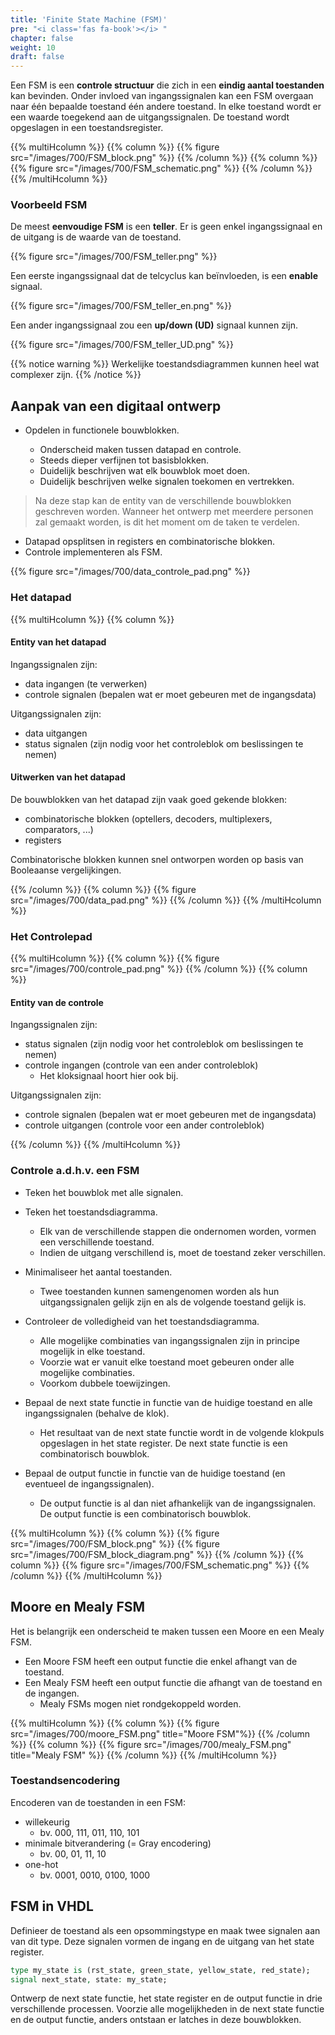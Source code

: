 ```yaml
---
title: 'Finite State Machine (FSM)'
pre: "<i class='fas fa-book'></i> "
chapter: false
weight: 10
draft: false
---
```


Een FSM is een **controle structuur** die zich in een **eindig aantal toestanden** kan bevinden. Onder invloed van ingangssignalen kan een FSM overgaan naar één bepaalde toestand één andere toestand. In elke toestand wordt er een waarde toegekend aan de uitgangssignalen. De toestand wordt opgeslagen in een toestandsregister.

{{% multiHcolumn %}}
{{% column %}}
{{% figure src="/images/700/FSM_block.png" %}}
{{% /column %}}
{{% column %}}
{{% figure src="/images/700/FSM_schematic.png" %}}
{{% /column %}}
{{% /multiHcolumn %}}


### Voorbeeld FSM

De meest **eenvoudige FSM** is een **teller**. Er is geen enkel ingangssignaal en de uitgang is de waarde van de toestand.

{{% figure src="/images/700/FSM_teller.png" %}}

Een eerste ingangssignaal dat de telcyclus kan beïnvloeden, is een **enable** signaal.

{{% figure src="/images/700/FSM_teller_en.png" %}}

Een ander ingangssignaal zou een **up/down (UD)** signaal kunnen zijn.

{{% figure src="/images/700/FSM_teller_UD.png" %}}

{{% notice warning %}}
Werkelijke toestandsdiagrammen kunnen heel wat complexer zijn.
{{% /notice %}}

## Aanpak van een digitaal ontwerp

* Opdelen in functionele bouwblokken.

    * Onderscheid maken tussen datapad en controle.
    * Steeds dieper verfijnen tot basisblokken.
    * Duidelijk beschrijven wat elk bouwblok moet doen.
    * Duidelijk beschrijven welke signalen toekomen en vertrekken.

>Na deze stap kan de entity van de verschillende bouwblokken geschreven worden. Wanneer het ontwerp met meerdere personen zal gemaakt worden, is dit het moment om de taken te verdelen.

* Datapad opsplitsen in registers en combinatorische blokken.
* Controle implementeren als FSM.

{{% figure src="/images/700/data_controle_pad.png" %}}


### Het datapad

{{% multiHcolumn %}}
{{% column %}}
#### Entity van het datapad

Ingangssignalen zijn:

* data ingangen (te verwerken)
* controle signalen (bepalen wat er moet gebeuren met de ingangsdata)

Uitgangssignalen zijn:

* data uitgangen
* status signalen (zijn nodig voor het controleblok om beslissingen te nemen)

#### Uitwerken van het datapad

De bouwblokken van het datapad zijn vaak goed gekende blokken:

* combinatorische blokken (optellers, decoders, multiplexers, comparators, ...)
* registers

Combinatorische blokken kunnen snel ontworpen worden op basis van Booleaanse vergelijkingen.

{{% /column %}}
{{% column %}}
{{% figure src="/images/700/data_pad.png" %}}
{{% /column %}}
{{% /multiHcolumn %}}

### Het Controlepad

{{% multiHcolumn %}}
{{% column %}}
{{% figure src="/images/700/controle_pad.png" %}}
{{% /column %}}
{{% column %}}

#### Entity van de controle

Ingangssignalen zijn:

* status signalen (zijn nodig voor het controleblok om beslissingen te
nemen)
* controle ingangen (controle van een ander controleblok)
    * Het kloksignaal hoort hier ook bij.

Uitgangssignalen zijn:

* controle signalen (bepalen wat er moet gebeuren met de ingangsdata)
* controle uitgangen (controle voor een ander controleblok)

{{% /column %}}
{{% /multiHcolumn %}}



### Controle a.d.h.v. een FSM

* Teken het bouwblok met alle signalen.
* Teken het toestandsdiagramma.
    * Elk van de verschillende stappen die ondernomen worden, vormen een verschillende toestand.
    * Indien de uitgang verschillend is, moet de toestand zeker verschillen.

* Minimaliseer het aantal toestanden.
    * Twee toestanden kunnen samengenomen worden als hun uitgangssignalen gelijk zijn en als de volgende toestand gelijk is.

* Controleer de volledigheid van het toestandsdiagramma.
    * Alle mogelijke combinaties van ingangssignalen zijn in principe mogelijk in elke toestand.
    * Voorzie wat er vanuit elke toestand moet gebeuren onder alle mogelijke combinaties.
    * Voorkom dubbele toewijzingen.

* Bepaal de next state functie in functie van de huidige toestand en alle ingangssignalen (behalve de klok).
    * Het resultaat van de next state functie wordt in de volgende klokpuls opgeslagen in het state register. De next state functie is een combinatorisch bouwblok.

* Bepaal de output functie in functie van de huidige toestand (en eventueel de ingangssignalen).
    * De output functie is al dan niet afhankelijk van de ingangssignalen. De output functie is een combinatorisch bouwblok.


{{% multiHcolumn %}}
{{% column %}}
{{% figure src="/images/700/FSM_block.png" %}}
{{% figure src="/images/700/FSM_block_diagram.png" %}}
{{% /column %}}
{{% column %}}
{{% figure src="/images/700/FSM_schematic.png" %}}
{{% /column %}}
{{% /multiHcolumn %}}



## Moore en Mealy FSM

Het is belangrijk een onderscheid te maken tussen een Moore en een Mealy FSM.

* Een Moore FSM heeft een output functie die enkel afhangt van de toestand.
* Een Mealy FSM heeft een output functie die afhangt van de toestand en de ingangen.
    * Mealy FSMs mogen niet rondgekoppeld worden.


{{% multiHcolumn %}}
{{% column %}}
{{% figure src="/images/700/moore_FSM.png" title="Moore FSM"%}}
{{% /column %}}
{{% column %}}
{{% figure src="/images/700/mealy_FSM.png" title="Mealy FSM" %}}
{{% /column %}}
{{% /multiHcolumn %}}

### Toestandsencodering

Encoderen van de toestanden in een FSM:

* willekeurig
    * bv. 000, 111, 011, 110, 101
* minimale bitverandering (= Gray encodering)
    * bv. 00, 01, 11, 10
* one-hot
    * bv. 0001, 0010, 0100, 1000

## FSM in VHDL

Definieer de toestand als een opsommingstype en maak twee signalen aan van dit type. Deze signalen vormen de ingang en de uitgang van het state register.

```vhdl
type my_state is (rst_state, green_state, yellow_state, red_state);
signal next_state, state: my_state;
```

Ontwerp de next state functie, het state register en de
output functie in drie verschillende processen. Voorzie alle mogelijkheden in de next state functie en de output functie, anders ontstaan er latches in deze bouwblokken.

